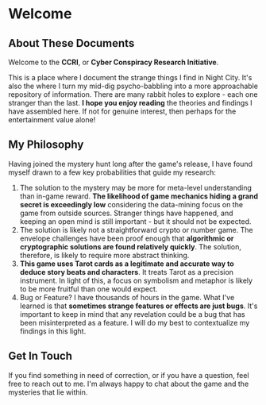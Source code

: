 # Welcome

## About These Documents

Welcome to the **CCRI**, or **Cyber Conspiracy Research Initiative**.

This is a place where I document the strange things I find in Night City. It's
also the where I turn my mid-dig psycho-babbling into a more approachable
repository of information. There are many rabbit holes to explore - each one
stranger than the last. **I hope you enjoy reading** the theories and findings I
have assembled here. If not for genuine interest, then perhaps for the
entertainment value alone!

## My Philosophy

Having joined the mystery hunt long after the game's release, I have found
myself drawn to a few key probabilities that guide my research:

1. The solution to the mystery may be more for meta-level understanding than
   in-game reward. **The likelihood of game mechanics hiding a grand secret is
   exceedingly low** considering the data-mining focus on the game from outside
   sources. Stranger things have happened, and keeping an open mind is still
   important - but it should not be expected.
2. The solution is likely not a straightforward crypto or number game. The
   envelope challenges have been proof enough that **algorithmic or cryptographic
   solutions are found relatively quickly**. The solution, therefore, is likely to
   require more abstract thinking.
3. **This game uses Tarot cards as a legitimate and accurate way to deduce story
   beats and characters**. It treats Tarot as a precision instrument. In light
   of this, a focus on symbolism and metaphor is likely to be more fruitful than
   one would expect.
4. Bug or Feature? I have thousands of hours in the game. What I've learned is
   that **sometimes strange features or effects are just bugs**. It's important to
   keep in mind that any revelation could be a bug that has been misinterpreted
   as a feature. I will do my best to contextualize my findings in this light.

## Get In Touch

If you find something in need of correction, or if you have a question, feel
free to reach out to me. I'm always happy to chat about the game and the
mysteries that lie within.
